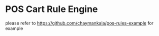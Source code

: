 # POS Cart Rule Engine

please refer to https://github.com/chaymankala/pos-rules-example for example
